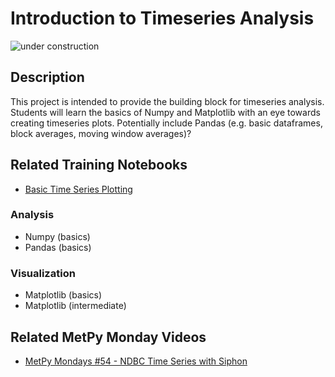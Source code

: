 
Introduction to Timeseries Analysis
===================================

![under construction](https://images2.minutemediacdn.com/image/upload/c_fit,f_auto,fl_lossy,q_auto,w_728/v1555999902/shape/mentalfloss/under_construction1_0.gif?itok=Pn9g_wu6)

## Description

This project is intended to provide the building block for timeseries analysis.
Students will learn the basics of Numpy and Matplotlib with an eye towards creating timeseries plots.
Potentially include Pandas (e.g. basic dataframes, block averages, moving window averages)?

## Related Training Notebooks
* [Basic Time Series Plotting](https://unidata.github.io/python-training/workshop/Time_Series/basic-time-series-plotting/)

### Analysis
* Numpy (basics)
* Pandas (basics)

### Visualization
* Matplotlib (basics)
* Matplotlib (intermediate)

## Related MetPy Monday Videos
* [MetPy Mondays #54 - NDBC Time Series with Siphon](https://youtu.be/ovqlYlI7l5A)
